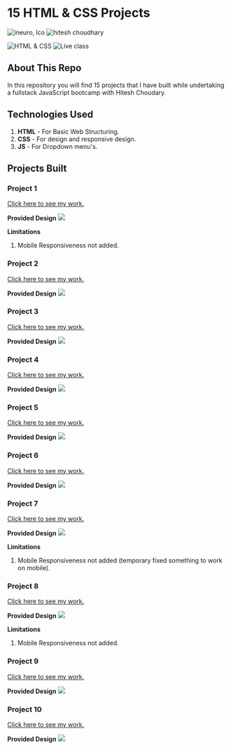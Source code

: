 # 15 HTML & CSS Projects

![ineuro, lco](https://img.shields.io/badge/iNeuron-LCO-green)
![hitesh choudhary](https://img.shields.io/badge/Hitesh--Choudhary-Full--stack--JS--bootcamp-purple)

![HTML & CSS](https://img.shields.io/badge/HTML-CSS-orange)
![Live class](https://img.shields.io/badge/LIVE--CLASS-PROJECT--10-green)

## About This Repo

In this repository you will find 15 projects that I have built while undertaking a fullstack JavaScript bootcamp with Hitesh Choudary.

## Technologies Used

1. **HTML** - For Basic Web Structuring.
2. **CSS** - For design and responsive design.
3. **JS** - For Dropdown menu's.

## Projects Built

### Project 1

[Click here to see my work.](https://delicate-hotteok-391b4a.netlify.app/fullstack-project-1/)

**Provided Design**
![](./Ref-Images/1.png)

**Limitations**
1. Mobile Responsiveness not added.

### Project 2

[Click here to see my work.](https://delicate-hotteok-391b4a.netlify.app/fullstack-project-2/)

**Provided Design**
![](./Ref-Images/2.png)

### Project 3

[Click here to see my work.](https://delicate-hotteok-391b4a.netlify.app/fullstack-project-3/)

**Provided Design**
![](./Ref-Images/3.png)

### Project 4

[Click here to see my work.](https://delicate-hotteok-391b4a.netlify.app/fullstack-project-4/)

**Provided Design**
![](./Ref-Images/4.png)

### Project 5

[Click here to see my work.](https://delicate-hotteok-391b4a.netlify.app/fullstack-project-5/)

**Provided Design**
![](./Ref-Images/5.png)

### Project 6

[Click here to see my work.](https://delicate-hotteok-391b4a.netlify.app/fullstack-project-6/)

**Provided Design**
![](./Ref-Images/6.png)

### Project 7

[Click here to see my work.](https://delicate-hotteok-391b4a.netlify.app/fullstack-project-7/)

**Provided Design**
![](./Ref-Images/7.png)

**Limitations**
1. Mobile Responsiveness not added (temporary fixed something to work on mobile).

### Project 8

[Click here to see my work.](https://delicate-hotteok-391b4a.netlify.app/fullstack-project-8/)

**Provided Design**
![](./Ref-Images/8.png)

**Limitations**
1. Mobile Responsiveness not added.

### Project 9

[Click here to see my work.](https://delicate-hotteok-391b4a.netlify.app/fullstack-project-9/)

**Provided Design**
![](./Ref-Images/9.png)

### Project 10

[Click here to see my work.](https://delicate-hotteok-391b4a.netlify.app/fullstack-project-10/)

**Provided Design**
![](./Ref-Images/10.png)

